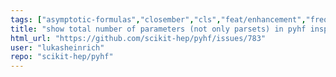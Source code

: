 ```yaml
---
tags: ["asymptotic-formulas","closember","cls","feat/enhancement","frequentist-statistics","hep","hep-ex","high-energy-physics","histfactory","jax","numpy","python","pytorch","scientific-computations","scikit-hep","scipy","statistical-inference","statistics","tensorflow"]
title: "show total number of parameters (not only parsets) in pyhf inspect"
html_url: "https://github.com/scikit-hep/pyhf/issues/783"
user: "lukasheinrich"
repo: "scikit-hep/pyhf"
---
```


